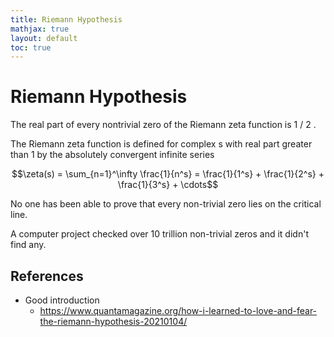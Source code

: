 ```yaml
---
title: Riemann Hypothesis
mathjax: true
layout: default
toc: true
---
```




# Riemann Hypothesis


The real part of every nontrivial zero of the Riemann zeta function is 1 / 2 .


The Riemann zeta function is defined for complex s with real part greater than 1 by the absolutely convergent infinite series

$$\zeta(s) = \sum_{n=1}^\infty \frac{1}{n^s} = \frac{1}{1^s} + \frac{1}{2^s} + \frac{1}{3^s} + \cdots$$

No one has been able to prove that every non-trivial zero lies on the critical line.

A computer project checked over 10 trillion non-trivial zeros and it didn't find any.


## References

* Good introduction
    * https://www.quantamagazine.org/how-i-learned-to-love-and-fear-the-riemann-hypothesis-20210104/

